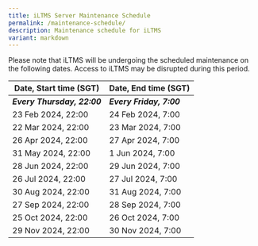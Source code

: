```yaml
---
title: iLTMS Server Maintenance Schedule
permalink: /maintenance-schedule/
description: Maintenance schedule for iLTMS
variant: markdown
---
```

Please note that iLTMS will be undergoing the scheduled maintenance on the following dates. Access to iLTMS may be disrupted during this period. 



|Date, Start time (SGT)	|Date, End time (SGT)| 
| -------- | -------- |
| ***Every Thursday, 22:00*** |	***Every Friday, 7:00*** |
| 23 Feb 2024, 22:00 |	24 Feb 2024, 7:00 |
| 22 Mar 2024, 22:00 |	23 Mar 2024, 7:00 |
| 26 Apr 2024, 22:00 |	27 Apr 2024, 7:00 |
| 31 May 2024, 22:00 | 1 Jun 2024, 7:00 |
| 28 Jun 2024, 22:00 |	29 Jun 2024, 7:00 |
| 26 Jul 2024, 22:00 |	27 Jul 2024, 7:00 |
| 30 Aug 2024, 22:00 |	31 Aug 2024, 7:00 |
| 27 Sep 2024, 22:00 |	28 Sep 2024, 7:00 |
| 25 Oct 2024, 22:00 |	26 Oct 2024, 7:00 |
| 29 Nov 2024, 22:00 |	30 Nov 2024, 7:00 |